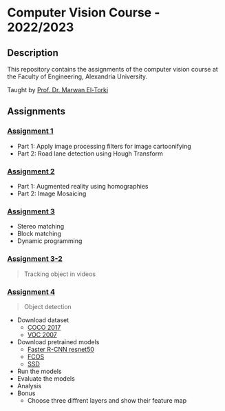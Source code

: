# Computer Vision Course - 2022/2023

## Description

This repository contains the assignments of the computer vision course at the Faculty of Engineering, Alexandria University.

Taught by [Prof. Dr. Marwan El-Torki](https://www.linkedin.com/in/marwan-torki-97aa8b22/)

## Assignments

### [Assignment 1][Assignment-1]

- Part 1: Apply image processing filters for image cartoonifying
- Part 2: Road lane detection using Hough Transform

### [Assignment 2][Assignment-2]

- Part 1: Augmented reality using homographies
- Part 2: Image Mosaicing

### [Assignment 3][Assignment-3]

- Stereo matching
- Block matching
- Dynamic programming

### [Assignment 3-2][Assignment-3-2]

> Tracking object in videos

### [Assignment 4][Assignment-4]

> Object detection

- Download dataset
  - [COCO 2017](https://cocodataset.org/#download)
  - [VOC 2007](http://host.robots.ox.ac.uk/pascal/VOC/voc2007/)
- Download pretrained models
  - [Faster R-CNN resnet50](https://download.pytorch.org/models/fasterrcnn_resnet50_fpn_coco-258fb6c6.pth)
  - [FCOS](https://download.pytorch.org/models/fcos_R_50_FPN_1x-32f3555f.pth)
  - [SSD](https://download.pytorch.org/models/ssd300_mAP_77.43_v2.pth)
- Run the models
- Evaluate the models
- Analysis
- Bonus
  - Choose three diffrent layers and show their feature map

[Assignment-1]: Assignment-1/README.md
[Assignment-2]: Assignment-2/README.md
[Assignment-3]: Assignment-3/README.md
[Assignment-3-2]: Assignment-3/README.md
[Assignment-4]: Assignment-4/README.md
